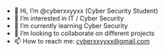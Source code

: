 - 👋 Hi, I’m @cyberxxyyxx (Cyber Security Student)
- 👀 I’m interested in IT / Cyber Security 
- 🌱 I’m currently learning Cyber Security 
- 💞️ I’m looking to collaborate on different projects
- 📫 How to reach me: cyberxxyyxx@gmail.com

<!---
cyberxxyyxx/cyberxxyyxx is a ✨ special ✨ repository because its `README.md` (this file) appears on your GitHub profile.
You can click the Preview link to take a look at your changes.
--->
